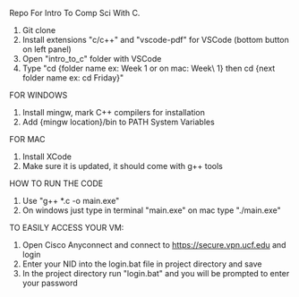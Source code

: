 Repo For Intro To Comp Sci With C.
1. Git clone
2. Install extensions "c/c++" and "vscode-pdf" for VSCode (bottom button on left panel)
3. Open "intro_to_c" folder with VSCode
4. Type "cd {folder name ex: Week 1 or on mac: Week\ 1} then cd {next folder name ex: cd Friday}"

FOR WINDOWS
1. Install mingw, mark C++ compilers for installation
2. Add {mingw location}/bin to PATH System Variables

FOR MAC
1. Install XCode
2. Make sure it is updated, it should come with g++ tools

HOW TO RUN THE CODE
1. Use "g++ *.c -o main.exe"
2. On windows just type in terminal "main.exe" on mac type "./main.exe"

TO EASILY ACCESS YOUR VM:
1. Open Cisco Anyconnect and connect to https://secure.vpn.ucf.edu and login
2. Enter your NID into the login.bat file in project directory and save
3. In the project directory run "login.bat" and you will be prompted to enter your password